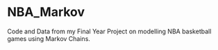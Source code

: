 # NBA_Markov
Code and Data from my Final Year Project on modelling NBA basketball games using Markov Chains.
